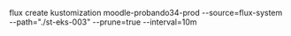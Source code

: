 flux create kustomization moodle-probando34-prod
  --source=flux-system
  --path="./st-eks-003"
  --prune=true
  --interval=10m
